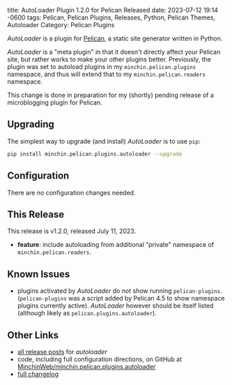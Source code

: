 title: AutoLoader Plugin 1.2.0 for Pelican Released
date: 2023-07-12 19:14 -0600
tags: Pelican, Pelican Plugins, Releases, Python, Pelican Themes, Autoloader
Category: Pelican Plugins

*AutoLoader* is a plugin for [Pelican](http://docs.getpelican.com/),
a static site generator written in Python.

*AutoLoader* is a "meta plugin" in that it doesn't directly affect your Pelican
site, but rather works to make your other plugins better. Previously, the plugin
was set to autoload plugins in my `minchin.pelican.plugins` namespace, and thus
will extend that to my `minchin.pelican.readers` namespace.
<!-- read more -->

This change is done in preparation for my (shortly) pending release of a
microblogging plugin for Pelican.

## Upgrading

The simplest way to upgrade (and install) *AutoLoader* is to use `pip`:

~~~sh
pip install minchin.pelican.plugins.autoloader --upgrade
~~~

## Configuration

There are no configuration changes needed.

## This Release

This release is v1.2.0, released July 11, 2023.

- **feature**: include autoloading from additional "private" namespace of
  `minchin.pelican.readers`.

## Known Issues

- plugins activated by *AutoLoader* do not show running `pelican-plugins`.
  (`pelican-plugins` was a script added by Pelican 4.5 to show namespace
  plugins currently active). *AutoLoader* however should be itself listed
  (although likely as `pelican.plugins.autoloader`).

## Other Links

- [all release posts]({tag}autoloader) for *autoloader*
- code, including full configuration directions, on GitHub at
  [MinchinWeb/minchin.pelican.plugins.autoloader](https://github.com/MinchinWeb/minchin.pelican.plugins.autoloader)
- [full changelog](https://github.com/MinchinWeb/minchin.pelican.plugins.autoloader/blob/master/CHANGELOG.rst)
